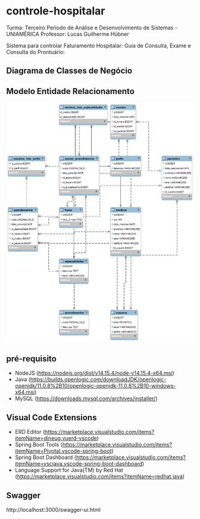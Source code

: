 # controle-hospitalar

Turma: Terceiro Período de Análise e Desenvolvimento de Sistemas - UNIAMÉRICA
Professor: Lucas Guilherme Hübner

Sistema para controlar Faturamento Hospitalar: Guia de Consulta, Exame e Consulta
do Prontuário:

## Diagrama de Classes de Negócio

## Modelo Entidade Relacionamento

![](_docs/mysql_model/hospital.png)

## pré-requisito

* NodeJS (https://nodejs.org/dist/v14.15.4/node-v14.15.4-x64.msi)
* Java (https://builds.openlogic.com/downloadJDK/openlogic-openjdk/11.0.8%2B10/openlogic-openjdk-11.0.8%2B10-windows-x64.msi)
* MySQL (https://downloads.mysql.com/archives/installer/)

## Visual Code Extensions

* ERD Editor (https://marketplace.visualstudio.com/items?itemName=dineug.vuerd-vscode)
* Spring Boot Tools (https://marketplace.visualstudio.com/items?itemName=Pivotal.vscode-spring-boot)
* Spring Boot Dashboard (https://marketplace.visualstudio.com/items?itemName=vscjava.vscode-spring-boot-dashboard)
* Language Support for Java(TM) by Red Hat (https://marketplace.visualstudio.com/items?itemName=redhat.java)


## Swagger

http://localhost:3000/swagger-ui.html

